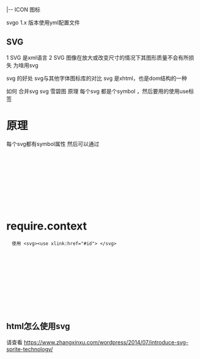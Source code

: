 

|-- ICON 图标

svgo 1.x 版本使用yml配置文件
  
## SVG
1 SVG 是xml语言
2 SVG 图像在放大或改变尺寸的情况下其图形质量不会有所损失
为啥用svg

svg 的好处 
svg与其他字体图标库的对比
svg 是xhtml，也是dom结构的一种

如何 合并svg
svg 雪碧图
原理
每个svg 都是个symbol ，然后要用的使用use标签
# 原理
每个svg都有symbol属性
然后可以通过
<svg><use xlink:href="#id"> </svg>

# require.context

```
  使用 <svg><use xlink:href="#id"> </svg>
```
<svg>

## html怎么使用svg

请查看 https://www.zhangxinxu.com/wordpress/2014/07/introduce-svg-sprite-technology/

